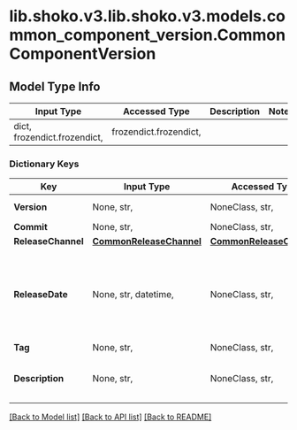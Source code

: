 # lib.shoko.v3.lib.shoko.v3.models.common_component_version.CommonComponentVersion

## Model Type Info
Input Type | Accessed Type | Description | Notes
------------ | ------------- | ------------- | -------------
dict, frozendict.frozendict,  | frozendict.frozendict,  |  | 

### Dictionary Keys
Key | Input Type | Accessed Type | Description | Notes
------------ | ------------- | ------------- | ------------- | -------------
**Version** | None, str,  | NoneClass, str,  | Version number. | [optional] 
**Commit** | None, str,  | NoneClass, str,  | Commit SHA. | [optional] 
**ReleaseChannel** | [**CommonReleaseChannel**](CommonReleaseChannel.md) | [**CommonReleaseChannel**](CommonReleaseChannel.md) |  | [optional] 
**ReleaseDate** | None, str, datetime,  | NoneClass, str,  | Release date. | [optional] value must conform to RFC-3339 date-time
**Tag** | None, str,  | NoneClass, str,  | Git Tag. | [optional] 
**Description** | None, str,  | NoneClass, str,  | A short description about this release/version. | [optional] 

[[Back to Model list]](../../README.md#documentation-for-models) [[Back to API list]](../../README.md#documentation-for-api-endpoints) [[Back to README]](../../README.md)

